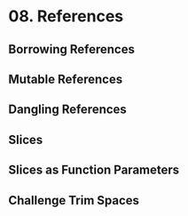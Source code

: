 # 08. References

## Borrowing References

## Mutable References

## Dangling References

## Slices

## Slices as Function Parameters

## Challenge Trim Spaces
